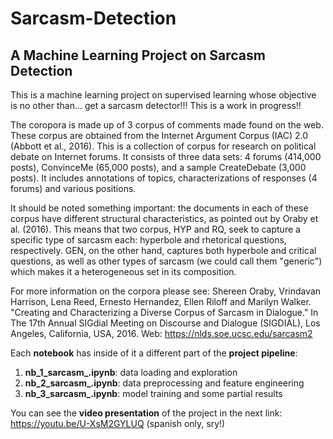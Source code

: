 # Sarcasm-Detection
## A Machine Learning Project on Sarcasm Detection


This is a machine learning project on supervised learning whose objective is no other than... get a sarcasm detector!!!
This is a work in progress!!

The coropora is made up of 3 corpus of comments made found on the web. These corpus are obtained from the Internet Argument Corpus (IAC) 2.0 (Abbott et al., 2016). This is a collection of corpus for research on political debate on Internet forums. It consists of three data sets: 4 forums (414,000 posts), ConvinceMe (65,000 posts), and a sample CreateDebate (3,000 posts). It includes annotations of topics, characterizations of responses (4 forums) and various positions.

It should be noted something important: the documents in each of these corpus have different structural characteristics, as pointed out by Oraby et al. (2016). This means that two corpus, HYP and RQ, seek to capture a specific type of sarcasm each: hyperbole and rhetorical questions, respectively. GEN, on the other hand, captures both hyperbole and critical questions, as well as other types of sarcasm (we could call them "generic") which makes it a heterogeneous set in its composition.

For more information on the corpora please see: Shereen Oraby, Vrindavan Harrison, Lena Reed, Ernesto Hernandez, Ellen Riloff and Marilyn Walker. "Creating and Characterizing a Diverse Corpus of Sarcasm in Dialogue." In The 17th Annual SIGdial Meeting on Discourse and Dialogue (SIGDIAL), Los Angeles, California, USA, 2016. Web: https://nlds.soe.ucsc.edu/sarcasm2


Each **notebook** has inside of it a different part of the **project pipeline**:

1.   **nb_1_sarcasm_.ipynb**: data loading and exploration
2.   **nb_2_sarcasm_.ipynb**: data preprocessing and feature engineering
3.   **nb_3_sarcasm_.ipynb**: model training and some partial results


You can see the **video presentation** of the project in the next link: https://youtu.be/U-XsM2GYLUQ (spanish only, sry!) 
